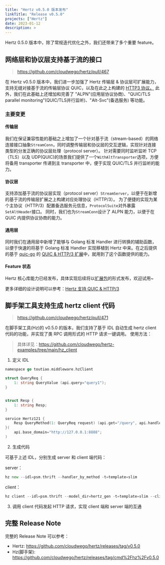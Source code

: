 ```yaml
---
title: "Hertz v0.5.0 版本发布"
linkTitle: "Release v0.5.0"
projects: ["Hertz"]
date: 2023-01-12
description: >
---
```


Hertz 0.5.0 版本中，除了常规迭代优化之外，我们还带来了多个重要 feature。

## 网络层和协议层支持基于流的接口

> https://github.com/cloudwego/hertz/pull/467

在 Hertz v0.5.0 版本中，我们进一步加强了 Hertz 传输层 & 协议层可扩展能力，支持无缝对接基于流的传输层协议 QUIC，以及在此之上构建的 [HTTP3 协议。](https://github.com/cloudwego/hertz/issues/458)
此外，我们在此基础上还增加和完善了 "ALPN"(应用层协议协商)、"QUIC/TLS parallel monitoring"(QUIC/TLS并行监听)、"Alt-Svc"(备选服务) 等功能。

### 主要变更

#### 传输层

我们在保证兼容性能的基础之上增加了一个针对基于流（stream-based）的网络连接接口抽象`StreamConn`，同时调整传输层和协议层的交互逻辑，实现针对连接类型的分发正确的协议层处理（protocol server）。
针对需要同时监听监听 TCP（TLS）以及 UDP(QUIC)的场景我们提供了一个`WithAltTransporter`选项，方便将备用 transporter 传递到主 transporter 中，便于实现 QUIC/TLS 并行监听的能力。

#### 协议层

支持添加基于流的协议层实现（protocol server）`StreamServer`，以便于在新增的基于流的传输层扩展之上构建对应处理协议（HTTP/3）。
为了便捷的实现为某个主协议（HTTP/3）配置备选服务元信息，`ProtocolSuite`对外暴露`SetAltHeader`接口。
同时，我们也为`StreamConn`设计了 ALPN 能力，以便于在 QUIC 内提供协议协商的能力。

#### 通用层

同时我们在通用层中新增了能够与 Golang 标准 Handler 进行转换的辅助函数，以便于快速的将基于 Golang 标准 Handler 实现移植到 Hertz 中来。在之后提供的基于 [quic-go](https://github.com/lucas-clemente/quic-go) 的 [QUIC & HTTP/3 扩展](https://github.com/hertz-contrib/http3/pull/1)中，就用到了这个函数提供的能力。

#### Feature 状态

Hertz 核心库能力已经发布，具体实现后续将以[扩展包](https://github.com/hertz-contrib/http3/pull/1)的形式发布，欢迎试用~

更多详细的设计说明可以参考：[Hertz 支持 QUIC & HTTP/3](/zh/blog/2023/08/02/hertz-%E6%94%AF%E6%8C%81-quic-http/3/)

## 脚手架工具支持生成 hertz client 代码

> https://github.com/cloudwego/hertz/pull/471

在脚手架工具(Hz)的 v0.5.0 的版本，我们支持了基于 IDL 自动生成 hertz client 代码的功能，并实现了类 RPC 调用形式的 HTTP 请求一键调用。
使用方法：

> 具体详见：https://github.com/cloudwego/hertz-examples/tree/main/hz_client

1. 定义 IDL

```go
namespace go toutiao.middleware.hzClient

struct QueryReq {
    1: string QueryValue (api.query="query1");
}


struct Resp {
    1: string Resp;
}

service Hertz121 {
    Resp QueryMethod(1: QueryReq request) (api.get="/query", api.handler_path="get");
}(
    api.base_domain="http://127.0.0.1:8888";
)
```

2. 生成代码

可基于上述 IDL，分别生成 server 和 client 端代码：

server：

```go
hz new --idl=psm.thrift --handler_by_method -t=template=slim
```

client：

```go
hz client --idl=psm.thrift --model_dir=hertz_gen -t=template=slim --client_dir=hz_client
```

3. 调用 client 代码发起 HTTP 请求，实现 client 端和 server 端的互通

## 完整 Release Note

完整的 Release Note 可以参考：

- Hertz: https://github.com/cloudwego/hertz/releases/tag/v0.5.0
- Hz(脚手架): https://github.com/cloudwego/hertz/releases/tag/cmd%2Fhz%2Fv0.5.0

